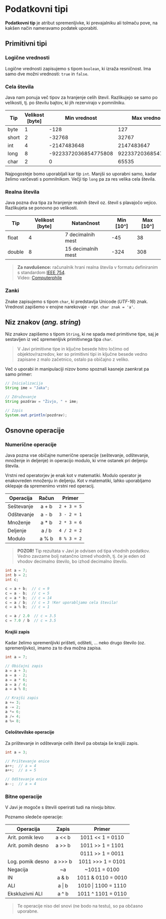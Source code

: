 # Podatkovni tipi

**Podatkovni tip** je atribut spremenljivke, ki prevajalniku ali tolmaču pove, na kakšen način nameravamo podatek uporabiti.

## Primitivni tipi

### Logične vrednosti

Logične vrednosti zapisujemo s tipom `boolean`, ki izraža resničnost. Ima samo dve možni vrednosti: `true` in `false`.

### Cela števila

Java nam ponuja več tipov za hranjenje celih števil. Razlikujejo se samo po velikosti, tj. po številu bajtov, ki jih rezervirajo v pomnilniku.

| Tip   | Velikost [byte] | Min vrednost         | Max vrednost        |
| ----- | --------------- | -------------------- | ------------------- |
| byte  | 1               | -128                 | 127                 |
| short | 2               | -32768               | 32767               |
| int   | 4               | -2147483648          | 2147483647          |
| long  | 8               | -9223372036854775808 | 9223372036854775807 |
| char  | 2               | 0                    | 65535               |

Najpogosteje bomo uporabljali kar tip `int`. Manjši so uporabni samo, kadar želimo varčevati s pomnilnikom. Večji tip `long` pa za res velika cela števila.

### Realna števila

Java pozna dva tipa za hranjenje realnih števil oz. števil s plavajočo vejico. Razlikujeta se ponovno po velikosti.

| Tip    | Velikost [byte] | Natančnost         | Min [10^] | Max [10^] |
| ------ | --------------- | ------------------ | --------- | --------- |
| float  | 4               | 7 decimalnih mest  | -45       | 38        |
| double | 8               | 15 decimalnih mest | -324      | 308       |

> **Za navdušence:** računalnik hrani realna števila v formatu definiranim s standardom [IEEE 754](https://en.wikipedia.org/wiki/IEEE_754).  
> Video: [Computerphile](https://youtu.be/PZRI1IfStY0)

### Zanki

Znake zapisujemo s tipom `char`, ki predstavlja Unicode (_UTF-16_) znak. Vrednost zapišemo v enojne narekovaje - npr. `char znak = 'a'`.

## Niz znakov (_ang. string_)

Niz znakov zapišemo s tipom `String`, ki ne spada med primitivne tipe, saj je sestavljen iz več spremenljivk primitivnega tipa `char`.

> V Javi primitivne tipe in ključne besede hitro ločimo od objektov/razredov, ker so primitivni tipi in ključne besede vedno zapisane z malo začetnico, ostalo pa običajno z veliko.

Več o uporabi in manipulaciji nizov bomo spoznali kasneje zaenkrat pa samo primer:

```java
// Inicializacija
String ime = "Jaka";

// Združevanje
String pozdrav = "Živjo, " + ime;

// Izpis
System.out.println(pozdrav);
```

## Osnovne operacije

### Numerične operacije

Java pozna vse običajne numerične operacije (seštevanje, odštevanje, množenje in deljenje) in operacijo modulo, ki vrne ostanek pri deljenju števila.

Vrstni red operatorjev je enak kot v matematiki. Modulo operator je enakovreden množenju in deljenju. Kot v matematiki, lahko uporabljamo oklepaje da spremenimo vrstni red operacij.

| Operacija  | Račun | Primer      |
| ---------- | :---: | ----------- |
| Seštevanje | a + b | `2 + 3 = 5` |
| Odštevanje | a - b | `3 - 2 = 1` |
| Množenje   | a * b | `2 * 3 = 6` |
| Deljenje   | a / b | `4 / 2 = 2` |
| Modulo     | a % b | `8 % 3 = 2` |

> **POZOR!** Tip rezultata v Javi je odvisen od tipa vhodnih podatkov. Vedno zavzame bolj natančno izmed vhodnih, tj. če je eden od vhodov decimalno število, bo izhod decimalno število.

```java
int a = 7;
int b = 2;
int c;

c = a + b;  // c = 9
c = a - b;  // c = 5
c = a * b;  // c = 14
c = a / b;  // c = 3 !Ker uporabljamo cela števila!
c = a % b;  // c = 1

c = a / 2.0  // c = 3.5
c = 7.0 / b  // c = 3.5
```

#### Krajši zapis

Kadar želimo spremenljivki prišteti, odšteti, ... neko drugo število (oz. spremenljivko), imamo za to dva možna zapisa.

```java
int a = 7;

// Običajni zapis
a = a + 3;
a = a - 2;
a = a * 6;
a = a / 4;
a = a % 8;

// Krajši zapis
a += 3;
a -= 2;
a *= 6;
a /= 4;
a %= 8;
```

#### Celoštevilske operacije

Za prištevanje in odštevanje celih števil pa obstaja še krajši zapis.

```java
int a = 3;

// Prištevanje enice
a++;  // a = 4
a++;  // a = 5

// Odštevanje enice
a--;  // a = 4
```

### Bitne operacije

V Javi je mogoče s števili operirati tudi na nivoju bitov.

Poznamo sledeče operacije:

| Operacija         |  Zapis  |       Primer        |
| ----------------- | :-----: | :-----------------: |
| Arit. pomik levo  | a << b  |  1011 << 1 = 0110   |
| Arit. pomih desno | a >> b  |  1011 >> 1 = 1101   |
|                   |         |  0111 >> 1 = 0011   |
| Log. pomik desno  | a >>> b |  1011 >>> 1 = 0101  |
| Negacija          |   ~a    |    ~1011 = 0100     |
| IN                |  a & b  | 1011 & 0110 = 0010  |
| ALI               | a \| b  | 1010 \| 1100 = 1110 |
| Ekskluzivni ALI   |  a ^ b  | 1011 ^ 1101 = 0110  |

> Te operacije niso del snovi (ne bodo na testu), so pa občasno uporabne.
